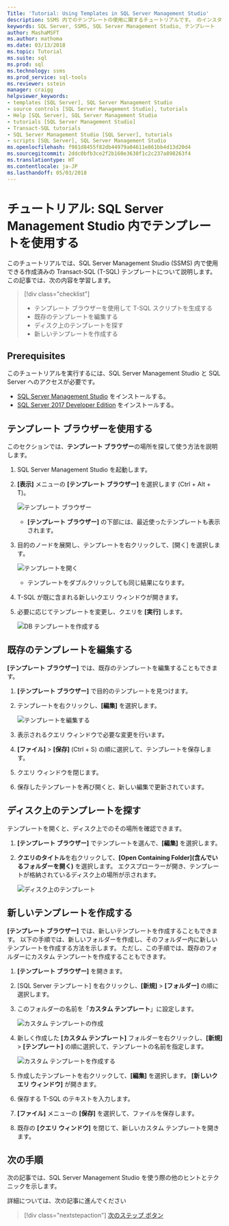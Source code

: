 ```yaml
---
Title: 'Tutorial: Using Templates in SQL Server Management Studio'
description: SSMS 内でのテンプレートの使用に関するチュートリアルです。 のインスタンスにアクセスするたびに SQL Server ログインを指定する必要はありません。
keywords: SQL Server, SSMS, SQL Server Management Studio, テンプレート
author: MashaMSFT
ms.author: mathoma
ms.date: 03/13/2018
ms.topic: Tutorial
ms.suite: sql
ms.prod: sql
ms.technology: ssms
ms.prod_service: sql-tools
ms.reviewer: sstein
manager: craigg
helpviewer_keywords:
- templates [SQL Server], SQL Server Management Studio
- source controls [SQL Server Management Studio], tutorials
- Help [SQL Server], SQL Server Management Studio
- tutorials [SQL Server Management Studio]
- Transact-SQL tutorials
- SQL Server Management Studio [SQL Server], tutorials
- scripts [SQL Server], SQL Server Management Studio
ms.openlocfilehash: f981d8455f82db44979a04611e861bb4d13d20d4
ms.sourcegitcommit: 2ddc0bfb3ce2f2b160e3638f1c2c237a898263f4
ms.translationtype: HT
ms.contentlocale: ja-JP
ms.lasthandoff: 05/03/2018
---
```

# <a name="tutorial-using-templates-within-sql-server-management-studio"></a>チュートリアル: SQL Server Management Studio 内でテンプレートを使用する
このチュートリアルでは、SQL Server Management Studio (SSMS) 内で使用できる作成済みの Transact-SQL (T-SQL) テンプレートについて説明します。 この記事では、次の内容を学習します。

> [!div class="checklist"]
> * テンプレート ブラウザーを使用して T-SQL スクリプトを生成する
> * 既存のテンプレートを編集する 
> * ディスク上のテンプレートを探す
> * 新しいテンプレートを作成する
   

## <a name="prerequisites"></a>Prerequisites
このチュートリアルを実行するには、SQL Server Management Studio と SQL Server へのアクセスが必要です。 

- [SQL Server Management Studio](https://docs.microsoft.com/en-us/sql/ssms/download-sql-server-management-studio-ssms) をインストールする。
- [SQL Server 2017 Developer Edition](https://www.microsoft.com/en-us/sql-server/sql-server-downloads) をインストールする。

 

## <a name="using-the-template-browser"></a>テンプレート ブラウザーを使用する
このセクションでは、**テンプレート ブラウザー**の場所を探して使う方法を説明します。 

1. SQL Server Management Studio を起動します。
2. **[表示]** メニューの **[テンプレート ブラウザー]** を選択します (Ctrl + Alt + T)。 

    ![テンプレート ブラウザー](media/templates-ssms/templatebrowser.png)
    - **[テンプレート ブラウザー]** の下部には、最近使ったテンプレートも表示されます。

3. 目的のノードを展開し、テンプレートを右クリックして、[開く] を選択します。

    ![テンプレートを開く](media/templates-ssms/opentemplate.png)
    - テンプレートをダブルクリックしても同じ結果になります。

4. T-SQL が既に含まれる新しいクエリ ウィンドウが開きます。 
5. 必要に応じてテンプレートを変更し、クエリを **[実行]** します。
    
    ![DB テンプレートを作成する](media/templates-ssms/createdbtemplate.png)


## <a name="edit-an-existing-template"></a>既存のテンプレートを編集する
**[テンプレート ブラウザー]** では、既存のテンプレートを編集することもできます。  

1. **[テンプレート ブラウザー]** で目的のテンプレートを見つけます。
2. テンプレートを右クリックし、**[編集]** を選択します。

    ![テンプレートを編集する](media/templates-ssms/edittemplate.png)

3. 表示されるクエリ ウィンドウで必要な変更を行います。
4. **[ファイル]** > **[保存]** (Ctrl + S) の順に選択して、テンプレートを保存します。
5. クエリ ウィンドウを閉じます。
6. 保存したテンプレートを再び開くと、新しい編集で更新されています。
 

## <a name="locate-the-templates-on-disk"></a>ディスク上のテンプレートを探す
テンプレートを開くと、ディスク上でのその場所を確認できます。

1. **[テンプレート ブラウザー]** でテンプレートを選んで、**[編集]** を選択します。
2. **クエリのタイトル**を右クリックして、**[Open Containing Folder]\(含んでいるフォルダーを開く\)** を選択します。 エクスプローラーが開き、テンプレートが格納されているディスク上の場所が示されます。 

    ![ディスク上のテンプレート](media/templates-ssms/templatesondisk.png)
  

## <a name="create-a-new-template"></a>新しいテンプレートを作成する
**[テンプレート ブラウザー]** では、新しいテンプレートを作成することもできます。 以下の手順では、新しいフォルダーを作成し、そのフォルダー内に新しいテンプレートを作成する方法を示します。 ただし、この手順では、既存のフォルダーにカスタム テンプレートを作成することもできます。 

1. **[テンプレート ブラウザー]** を開きます。
2. [SQL Server テンプレート] を右クリックし、**[新規]** > **[フォルダー]** の順に選択します。
3. このフォルダーの名前を「**カスタム テンプレート**」に設定します。

    ![カスタム テンプレートの作成](media/templates-ssms/creatingcustomtemplate.png)

4. 新しく作成した **[カスタム テンプレート]** フォルダーを右クリックし、**[新規]** > **[テンプレート]** の順に選択して、テンプレートの名前を指定します。
 
    ![カスタム テンプレートを作成する](media/templates-ssms/createnewtemplate.png)
   
5. 作成したテンプレートを右クリックして、**[編集]** を選択します。 **[新しいクエリ ウィンドウ]** が開きます。
6. 保存する T-SQL のテキストを入力します。 
7. **[ファイル]** メニューの **[保存]** を選択して、ファイルを保存します。
8. 既存の **[クエリ ウィンドウ]** を閉じて、新しいカスタム テンプレートを開きます。 

    

## <a name="next-steps"></a>次の手順
次の記事では、SQL Server Management Studio を使う際の他のヒントとテクニックを示します。 

詳細については、次の記事に進んでください
> [!div class="nextstepaction"]
> [次のステップ ボタン](ssms-tricks.md)
